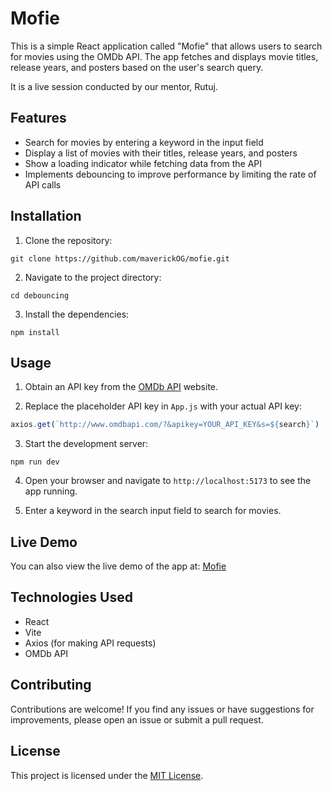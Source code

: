 # Mofie

This is a simple React application called "Mofie" that allows users to search for movies using the OMDb API. The app fetches and displays movie titles, release years, and posters based on the user's search query.

It is a live session conducted by our mentor, Rutuj.

## Features

- Search for movies by entering a keyword in the input field
- Display a list of movies with their titles, release years, and posters
- Show a loading indicator while fetching data from the API
- Implements debouncing to improve performance by limiting the rate of API calls

## Installation

1. Clone the repository:

```
git clone https://github.com/maverickOG/mofie.git
```

2. Navigate to the project directory:

```
cd debouncing
```

3. Install the dependencies:

```
npm install
```

## Usage

1. Obtain an API key from the [OMDb API](http://www.omdbapi.com/) website.

2. Replace the placeholder API key in `App.js` with your actual API key:

```javascript
axios.get(`http://www.omdbapi.com/?&apikey=YOUR_API_KEY&s=${search}`)
```

3. Start the development server:

```
npm run dev
```

4. Open your browser and navigate to `http://localhost:5173` to see the app running.

5. Enter a keyword in the search input field to search for movies.

## Live Demo

You can also view the live demo of the app at: [Mofie](https://mofie-kappa.vercel.app/)

## Technologies Used

- React
- Vite
- Axios (for making API requests)
- OMDb API

## Contributing

Contributions are welcome! If you find any issues or have suggestions for improvements, please open an issue or submit a pull request.

## License

This project is licensed under the [MIT License](LICENSE).
